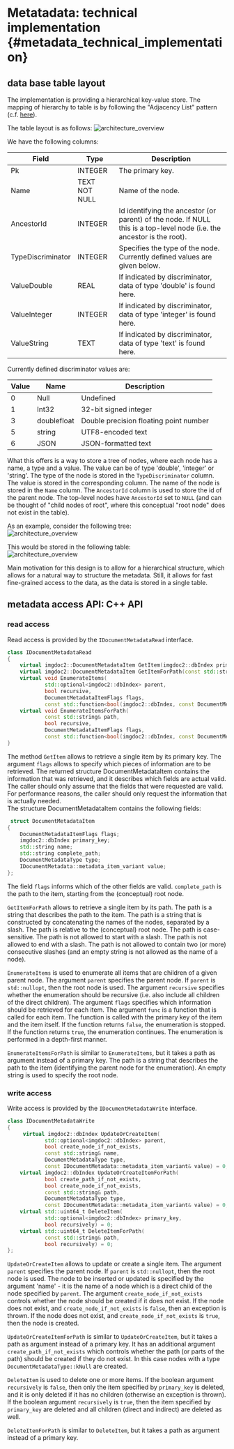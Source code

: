 # Metatadata: technical implementation           {#metadata_technical_implementation}

## data base table layout

The implementation is providing a hierarchical key-value store. The mapping of hierarchy
to table is by following the "Adjacency List" pattern (c.f. [here](https://www.databasestar.com/hierarchical-data-sql/)).

The table layout is as follows:
![architecture_overview](images/metadata_table_diagram.png "metadata table layout")

We have the following columns:

| Field             | Type          | Description                                                                                                            |
|-------------------|---------------|------------------------------------------------------------------------------------------------------------------------|
| Pk                | INTEGER       | The primary key.                                                                                                       |
| Name              | TEXT NOT NULL | Name of the node.                                                                                                      |
| AncestorId        | INTEGER       | Id identifying the ancestor (or parent) of the node. If NULL this is a top-level node (i.e. the ancestor is the root). |
| TypeDiscriminator | INTEGER       | Specifies the type of the node. Currently defined values are given below.                                              |
| ValueDouble       | REAL          | If indicated by discriminator, data of type 'double' is found here.                                                    |
| ValueInteger      | INTEGER       | If indicated by discriminator, data of type 'integer' is found here.                                                   |
| ValueString       | TEXT          | If indicated by discriminator, data of type 'text' is found here.                                                      |                                                                                                                       |


Currently defined discriminator values are:

| Value | Name        | Description                            |
|-------|-------------|----------------------------------------|
| 0     | Null        | Undefined                              |
| 1     | Int32       | 32-bit signed integer                  |
| 3     | doublefloat | Double precision floating point number |
| 5     | string      | UTF8-encoded text                      |
| 6     | JSON        | JSON-formatted  text                   |

What this offers is a way to store a tree of nodes, where each node has a name, a type and a value. The value can be of type 'double', 'integer' or 'string'. 
The type of the node is stored in the `TypeDiscriminator` column. The value is stored in the corresponding column. 
The name of the node is stored in the `Name` column. The `AncestorId` column is used to store the id of the parent node. 
The top-level nodes have `AncestorId` set to `NULL` (and can be thought of "child nodes of root", where this 
conceptual "root node" does not exist in the table).

As an example, consider the following tree:  
![architecture_overview](images/metadata_example.png "example tree")

This would be stored in the following table:  
![architecture_overview](images/metadata_example_table.png "example table")

Main motivation for this design is to allow for a hierarchical structure, which allows for a natural way to structure the metadata. 
Still, it allows for fast fine-grained access to the data, as the data is stored in a single table.   

## metadata access API: C++ API

### read access

Read access is provided by the `IDocumentMetadataRead` interface.

```cpp
class IDocumentMetadataRead
{   
    virtual imgdoc2::DocumentMetadataItem GetItem(imgdoc2::dbIndex primary_key, DocumentMetadataItemFlags flags) = 0;
    virtual imgdoc2::DocumentMetadataItem GetItemForPath(const std::string& path, imgdoc2::DocumentMetadataItemFlags flags) = 0;
    virtual void EnumerateItems(
            std::optional<imgdoc2::dbIndex> parent,
            bool recursive,
            DocumentMetadataItemFlags flags,
            const std::function<bool(imgdoc2::dbIndex, const DocumentMetadataItem& item)>& func) = 0;
    virtual void EnumerateItemsForPath(
            const std::string& path,
            bool recursive,
            DocumentMetadataItemFlags flags,
            const std::function<bool(imgdoc2::dbIndex, const DocumentMetadataItem& item)>& func) = 0;
}
```    

The method `GetItem` allows to retrieve a single item by its primary key. The argument `flags` allows to specify which pieces of information
are to be retrieved. The returned structure DocumentMetadataItem contains the information that was retrieved, and it describes which fields
are actual valid. The caller should only assume that the fields that were requested are valid.  
For performance reasons, the caller should only request the information that is actually needed.   
The structure DocumentMetadataItem contains the following fields:
```cpp
 struct DocumentMetadataItem
{
    DocumentMetadataItemFlags flags;
    imgdoc2::dbIndex primary_key;
    std::string name;
    std::string complete_path;
    DocumentMetadataType type;
    IDocumentMetadata::metadata_item_variant value;
};
```
The field `flags` informs which of the other fields are valid. `complete_path` is the path to the item, starting from the (conceptual) root node.

`GetItemForPath` allows to retrieve a single item by its path. The path is a string that describes the path to the item. The path is
a string that is constructed by concatenating the names of the nodes, separated by a slash. The path is relative to the (conceptual) root node.
The path is case-sensitive. The path is not allowed to start with a slash. The path is not allowed to end with a slash. The path is not allowed to contain
two (or more) consecutive slashes (and an empty string is not allowed as the name of a node).

`EnumerateItems` is used to enumerate all items that are children of a given parent node. The argument `parent` specifies the parent node. If `parent` is `std::nullopt`,
then the root node is used. The argument `recursive` specifies whether the enumeration should be recursive (i.e. also include all children of the direct children).
The argument `flags` specifies which information should be retrieved for each item. The argument `func` is a function that is called for each item. The function
is called with the primary key of the item and the item itself. If the function returns `false`, the enumeration is stopped. If the function returns `true`, the enumeration
continues. The enumeration is performed in a depth-first manner.

`EnumerateItemsForPath` is similar to `EnumerateItems`, but it takes a path as argument instead of a primary key. The path is a string that describes the path to the item (identifying the
parent node for the enumeration). An empty string is used to specify the root node.

### write access

Write access is provided by the `IDocumentMetadataWrite` interface.

```cpp
class IDocumentMetadataWrite
{
     virtual imgdoc2::dbIndex UpdateOrCreateItem(
            std::optional<imgdoc2::dbIndex> parent,
            bool create_node_if_not_exists,
            const std::string& name,
            DocumentMetadataType type,
            const IDocumentMetadata::metadata_item_variant& value) = 0;
    virtual imgdoc2::dbIndex UpdateOrCreateItemForPath(
            bool create_path_if_not_exists,
            bool create_node_if_not_exists,
            const std::string& path,
            DocumentMetadataType type,
            const IDocumentMetadata::metadata_item_variant& value) = 0;
    virtual std::uint64_t DeleteItem(
            std::optional<imgdoc2::dbIndex> primary_key,
            bool recursively) = 0;  
    virtual std::uint64_t DeleteItemForPath(
            const std::string& path,
            bool recursively) = 0;
};
```

`UpdateOrCreateItem` allows to update or create a single item. The argument `parent` specifies the parent node. If 
`parent` is `std::nullopt`, then the root node is used. The node to be inserted or updated is specified by the argument
'name' - it is the name of a node which is a direct child of the node specified by `parent`.
The argument `create_node_if_not_exists` controls whether the node should be created if it does not exist. If the node does not exist, and
`create_node_if_not_exists` is `false`, then an exception is thrown. If the node does not exist, and `create_node_if_not_exists` is `true`, 
then the node is created.

`UpdateOrCreateItemForPath` is similar to `UpdateOrCreateItem`, but it takes a path as argument instead of a primary key. 
It has an additional argument `create_path_if_not_exists` which controls whether the path (or parts of the path) should be created if they do not exist.
In this case nodes with a type  `DocumentMetadataType::kNull` are created.

`DeleteItem` is used to delete one or more items. If the boolean argument `recursively` is `false`, then only the item specified by `primary_key` is deleted,
and it is only deleted if it has no children (otherwise an exception is thrown). If the boolean argument `recursively` is `true`, then the item specified by `primary_key`
are deleted and all children (direct and indirect) are deleted as well.

`DeleteItemForPath` is similar to `DeleteItem`, but it takes a path as argument instead of a primary key.
